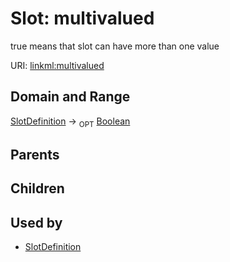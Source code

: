 
# Slot: multivalued


true means that slot can have more than one value

URI: [linkml:multivalued](https://w3id.org/linkml/multivalued)


## Domain and Range

[SlotDefinition](SlotDefinition.md) ->  <sub>OPT</sub> [Boolean](types/Boolean.md)

## Parents


## Children


## Used by

 * [SlotDefinition](SlotDefinition.md)
